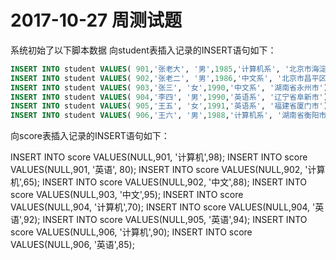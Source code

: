 # 2017-10-27 周测试题

系统初始了以下脚本数据
向student表插入记录的INSERT语句如下：



```sql
INSERT INTO student VALUES( 901,'张老大', '男',1985,'计算机系', '北京市海淀区');
INSERT INTO student VALUES( 902,'张老二', '男',1986,'中文系', '北京市昌平区');
INSERT INTO student VALUES( 903,'张三', '女',1990,'中文系', '湖南省永州市');
INSERT INTO student VALUES( 904,'李四', '男',1990,'英语系', '辽宁省阜新市');
INSERT INTO student VALUES( 905,'王五', '女',1991,'英语系', '福建省厦门市');
INSERT INTO student VALUES( 906,'王六', '男',1988,'计算机系', '湖南省衡阳市');
```



向score表插入记录的INSERT语句如下：

INSERT INTO score VALUES(NULL,901, '计算机',98);
INSERT INTO score VALUES(NULL,901, '英语', 80);
INSERT INTO score VALUES(NULL,902, '计算机',65);
INSERT INTO score VALUES(NULL,902, '中文',88);
INSERT INTO score VALUES(NULL,903, '中文',95);
INSERT INTO score VALUES(NULL,904, '计算机',70);
INSERT INTO score VALUES(NULL,904, '英语',92);
INSERT INTO score VALUES(NULL,905, '英语',94);
INSERT INTO score VALUES(NULL,906, '计算机',90);
INSERT INTO score VALUES(NULL,906, '英语',85);

